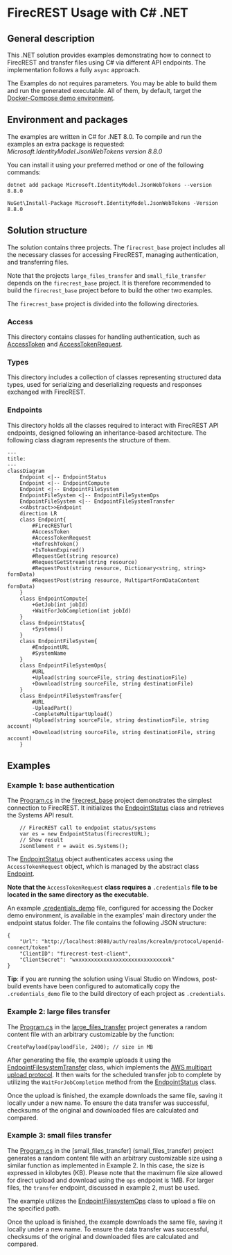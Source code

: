 # FirecREST Usage with C# .NET
## General description
This .NET solution provides examples demonstrating how to connect to FirecREST and transfer files using C# via different API endpoints. The implementation follows a fully `async` approach.

The Examples do not requires parameters. You may be able to build them and run the generated executable. All of them, by default, target the [Docker-Compose demo environment](../../../README.md).

## Environment and packages
The examples are written in C# for .NET 8.0. 
To compile and run the examples an extra package is requested: <i>Microsoft.IdentityModel.JsonWebTokens version 8.8.0</i>

You can install it using your preferred method or one of the following commands:

`dotnet add package Microsoft.IdentityModel.JsonWebTokens --version 8.8.0`

`NuGet\Install-Package Microsoft.IdentityModel.JsonWebTokens -Version 8.8.0`

## Solution structure
The solution contains three projects. The `firecrest_base` project includes all the necessary classes for accessing FirecREST, managing authentication, and transferring files.

Note that the projects `large_files_transfer` and `small_file_transfer` depends on the `firecrest_base` project. It is therefore recommended to build the `firecrest_base` project before to build the other two examples.

The `firecrest_base` project is divided into the following directories.
### Access
This directory contains classes for handling authentication, such as [AccessToken](firecrest_base/Access/AccessToken.cs) and [AccessTokenRequest](firecrest_base/Access/AccessTokenRequest.cs).
### Types
This directory includes a collection of classes representing structured data types, used for serializing and deserializing requests and responses exchanged with FirecREST.
### Endpoints
This directory holds all the classes required to interact with FirecREST API endpoints, designed following an inheritance-based architecture. The following class diagram represents the structure of them.
```mermaid
---
title:
---
classDiagram
    Endpoint <|-- EndpointStatus
    Endpoint <|-- EndpointCompute
    Endpoint <|-- EndpointFileSystem
    EndpointFileSystem <|-- EndpointFileSystemOps
    EndpointFileSystem <|-- EndpointFileSystemTransfer
    <<Abstract>>Endpoint
    direction LR
    class Endpoint{
        #FirecRESTurl
        #AccessToken
        #AccessTokenRequest
        +RefreshToken()
        +IsTokenExpired()
        #RequestGet(string resource)
        #RequestGetStream(string resource)
        #RequestPost(string resource, Dictionary<string, string> formData)
        #RequestPost(string resource, MultipartFormDataContent formData)
    }
    class EndpointCompute{
        +GetJob(int jobId)
        +WaitForJobCompletion(int jobId)
    }
    class EndpointStatus{
        +Systems()
    }
    class EndpointFileSystem{
        #EndpointURL
        #SystemName
    }
    class EndpointFileSystemOps{
        #URL
        +Upload(string sourceFile, string destinationFile)
        +Download(string sourceFile, string destinationFile)
    }
    class EndpointFileSystemTransfer{
        #URL
        -UploadPart()
        -CompleteMultipartUpload()
        +Upload(string sourceFile, string destinationFile, string account)
        +Download(string sourceFile, string destinationFile, string account)
    }

```

## Examples
### Example 1: base authentication 
The [Program.cs](firecrest_base/Program.cs) in the [firecrest_base](firecrest_base/) project demonstrates the simplest connection to FirecREST. It initializes the [EndpointStatus](firecrest_base/Endpoints/EndpointStatus.cs) class and retrieves the Systems API result.
```
    // FirecREST call to endpoint status/systems
    var es = new EndpointStatus(firecrestURL);
    // Show result
    JsonElement r = await es.Systems();
```
The [EndpointStatus](firecrest_base/Endpoints/EndpointStatus.cs) object authenticates access using the `AccessTokenRequest` object, which is managed by the abstract class [Endpoint](firecrest_base/Endpoints.cs).

<b>Note that the</b> `AccessTokenRequest` <b>class requires a</b> `.credentials` <b>file to be located in the same directory as the executable.</b>

An example [.credentials_demo](.credentials_demo) file, configured for accessing the Docker demo environment, is available in the examples' main directory under the endpoint status folder. The file contains the following JSON structure:
```
{
    "Url": "http://localhost:8080/auth/realms/kcrealm/protocol/openid-connect/token"
    "ClientID": "firecrest-test-client",
    "ClientSecret": "wxxxxxxxxxxxxxxxxxxxxxxxxxxxxxxk"
}
```
<b>Tip</b>: if you are running the solution using Visual Studio on Windows, post-build events have been configured to automatically copy the `.credentials_demo` file to the build directory of each project as `.credentials`.

### Example 2: large files transfer
The [Program.cs](large_files_transfer/Program.cs) in the [large_files_transfer](large_files_transfer) project generates a random content file with an arbitrary customizable by the function:
```
CreatePayload(payloadFile, 2400); // size in MB
```
After generating the file, the example uploads it using the [EndpointFilesystemTransfer](firecrest_base/Endpoints/EndpointFilesystemTransfer.cs) class, which implements the [AWS multipart upload protocol](https://docs.aws.amazon.com/AmazonS3/latest/userguide/mpuoverview.html). It then waits for the scheduled transfer job to complete by utilizing the `WaitForJobCompletion` method from the [EndpointStatus](firecrest_base/Endpoints/EndpointStatus.cs) class.

Once the upload is finished, the example downloads the same file, saving it locally under a new name. To ensure the data transfer was successful, checksums of the original and downloaded files are calculated and compared.

### Example 3: small files transfer
The [Program.cs](small_files_transfer/Program.cs) in the [small_files_transfer] (small_files_transfer) project generates a random content file with an arbitrary customizable size using a similar function as implemented in Example 2. In this case, the size is expressed in kilobytes (KB). Please note that the maximum file size allowed for direct upload and download using the `ops` endpoint is 1MB. For larger files, the `transfer` endpoint, discussed in example 2, must be used.

The example utilizes the [EndpointFilesystemOps](firecrest_base/Endpoints/EndpointFilesystemOps.cs) class to upload a file on the specified path.

Once the upload is finished, the example downloads the same file, saving it locally under a new name. To ensure the data transfer was successful, checksums of the original and downloaded files are calculated and compared.

